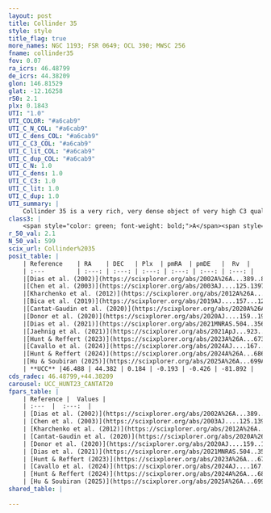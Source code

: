 ```yaml
---
layout: post
title: Collinder 35
style: style
title_flag: true
more_names: NGC 1193; FSR 0649; OCL 390; MWSC 256
fname: collinder35
fov: 0.07
ra_icrs: 46.48799
de_icrs: 44.38209
glon: 146.81529
glat: -12.16258
r50: 2.1
plx: 0.1843
UTI: "1.0"
UTI_COLOR: "#a6cab9"
UTI_C_N_COL: "#a6cab9"
UTI_C_dens_COL: "#a6cab9"
UTI_C_C3_COL: "#a6cab9"
UTI_C_lit_COL: "#a6cab9"
UTI_C_dup_COL: "#a6cab9"
UTI_C_N: 1.0
UTI_C_dens: 1.0
UTI_C_C3: 1.0
UTI_C_lit: 1.0
UTI_C_dup: 1.0
UTI_summary: |
    Collinder 35 is a very rich, very dense object of very high C3 quality. It is very well-studied in the literature.
class3: |
    <span style="color: green; font-weight: bold;">A</span><span style="color: green; font-weight: bold;">A</span>
r_50_val: 2.1
N_50_val: 599
scix_url: Collinder%2035
posit_table: |
    | Reference    | RA    | DEC   | Plx  | pmRA  | pmDE   |  Rv  |
    | :---         | :---: | :---: | :---: | :---: | :---: | :---: |
    |[Dias et al. (2002)](https://scixplorer.org/abs/2002A%26A...389..871D) | 46.483 | 44.383 | -- | 1.05 | -4.96 | -82.0 |
    |[Chen et al. (2003)](https://scixplorer.org/abs/2003AJ....125.1397C) | 46.379 | 44.396 | -- | -- | -- | -- |
    |[Kharchenko et al. (2012)](https://scixplorer.org/abs/2012A%26A...543A.156K) | 46.47 | 44.38 | -- | -1.47 | 0.42 | -- |
    |[Bica et al. (2019)](https://scixplorer.org/abs/2019AJ....157...12B) | 46.494 | 44.382 | -- | -- | -- | -- |
    |[Cantat-Gaudin et al. (2020)](https://scixplorer.org/abs/2020A%26A...640A...1C) | 46.486 | 44.383 | 0.159 | -0.125 | -0.329 | -- |
    |[Donor et al. (2020)](https://scixplorer.org/abs/2020AJ....159..199D) | 46.47 | 44.38 | -- | -0.22 | -0.36 | -84.7 |
    |[Dias et al. (2021)](https://scixplorer.org/abs/2021MNRAS.504..356D) | 46.484 | 44.383 | 0.175 | -0.123 | -0.354 | -- |
    |[Jaehnig et al. (2021)](https://scixplorer.org/abs/2021ApJ...923..129J) | 46.489 | 44.385 | 0.171 | -0.161 | -0.328 | -- |
    |[Hunt & Reffert (2023)](https://scixplorer.org/abs/2023A%26A...673A.114H) | 46.486 | 44.382 | 0.169 | -0.22 | -0.426 | -83.035 |
    |[Cavallo et al. (2024)](https://scixplorer.org/abs/2024AJ....167...12C) | 46.487 | 44.382 | 0.168 | -- | -- | -- |
    |[Hunt & Reffert (2024)](https://scixplorer.org/abs/2024A%26A...686A..42H) | 46.486 | 44.382 | 0.169 | -0.22 | -0.426 | -83.035 |
    |[Hu & Soubiran (2025)](https://scixplorer.org/abs/2025A%26A...699A.246H) | 46.487 | 44.382 | -- | -- | -- | -- |
    | **UCC** |46.488 | 44.382 | 0.184 | -0.193 | -0.426 | -81.892 | 
cds_radec: 46.48799,+44.38209
carousel: UCC_HUNT23_CANTAT20
fpars_table: |
    | Reference |  Values |
    | :---  |  :---:  |
    | [Dias et al. (2002)](https://scixplorer.org/abs/2002A%26A...389..871D) | `E(B-V)=0.19, Dist=4571.0, Age=9.7, [Fe/H]=-0.293` |
    | [Chen et al. (2003)](https://scixplorer.org/abs/2003AJ....125.1397C) | `E(B-V)=0.12, HDis=4300, Age=7.9, [Fe/H]_1=-0.29` |
    | [Kharchenko et al. (2012)](https://scixplorer.org/abs/2012A%26A...543A.156K) | `e_bv=0.2, distance=6000, log_age=9.3, metallicity=-0.293` |
    | [Cantat-Gaudin et al. (2020)](https://scixplorer.org/abs/2020A%26A...640A...1C) | `AVNN=0.41, DMNN=13.49, AgeNN=9.71` |
    | [Donor et al. (2020)](https://scixplorer.org/abs/2020AJ....159..199D) | `Fe/H=-0.34` |
    | [Dias et al. (2021)](https://scixplorer.org/abs/2021MNRAS.504..356D) | `Av=0.704, Dist=5519, logage=9.66, [Fe/H]=-0.257` |
    | [Hunt & Reffert (2023)](https://scixplorer.org/abs/2023A%26A...673A.114H) | `AV50=0.36, diffAV50=1.32, MOD50=13.662, logAge50=9.339` |
    | [Cavallo et al. (2024)](https://scixplorer.org/abs/2024AJ....167...12C) | `AV50=0.98, dMod50=12.76, logAge50=9.6, [Fe/H]50=-0.57` |
    | [Hunt & Reffert (2024)](https://scixplorer.org/abs/2024A%26A...686A..42H) | `MassJ=1744.72` |
    | [Hu & Soubiran (2025)](https://scixplorer.org/abs/2025A%26A...699A.246H) | `MA22=-0.35, MA23f=-0.55, MA23g=-0.42, MZ23=-0.3, MK24=-0.42, MF24=-0.4` |
shared_table: |
    
---
```


